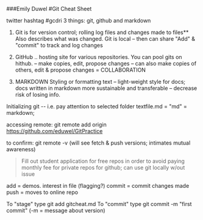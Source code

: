 ###Emily Duwel
#Git Cheat Sheet

twitter hashtag #gcdri
3 things: git, github and markdown

1) Git is for version control; rolling log files and changes made to files**
Also describes what was changed.
Git is local – then can share
"Add" & "commit" to track and log changes

2) GitHub .. hosting site for various repositories. You can pool gits on hithub.
– make copies, edit, propose changes
– can also make copies of others, edit & propose changes
= COLLABORATION

3) MARKDOWN
Styling or formatting text – light-weight style for docs; docs written in markdown more sustainable and transferable – decrease risk of losing info.

Initializing git -- i.e. pay attention to selected folder
textfile.md = "md" = markdown; 

accessing remote: git remote add origin https://github.com/eduwel/GitPractice

to confirm: git remote -v (will see fetch & push versions; intimates mutual awareness)

> Fill out student application for free repos in order to avoid paying monthly fee for private repos for github; can use git locally w/out issue

add = demos. interest in file (flagging?)
commit = commit changes made
push = moves to online repo

To "stage" type git add gitcheat.md
To "commit" type git commit -m "first commit" (-m = message about version)


